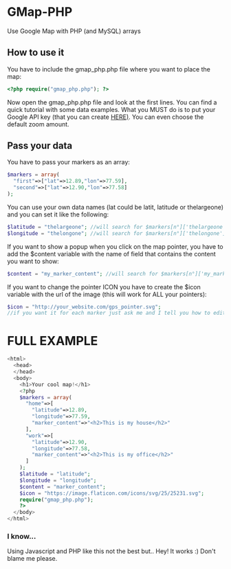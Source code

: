 # GMap-PHP
Use Google Map with PHP (and MySQL) arrays
## How to use it
You have to include the gmap_php.php file where you want to place the map:
```php
<?php require("gmap_php.php"); ?>
```
Now open the gmap_php.php file and look at the first lines. You can find a quick tutorial with some data examples.
What you MUST do is to put your Google API key (that you can create [HERE)](https://developers.google.com/maps/documentation/javascript/get-api-key#key).
You can even choose the default zoom amount.
## Pass your data
You have to pass your markers as an array:
```php
$markers = array(
  "first"=>["lat"=>12.89,"lon"=>77.59],
  "second"=>["lat"=>12.90,"lon"=>77.58]
);
```
You can use your own data names (lat could be latit, latitude or thelargeone) and you can set it like the following:
```php
$latitude = "thelargeone"; //will search for $markers[n°]['thelargeone']
$longitude = "thelongone"; //will search for $markers[n°]['thelongone']
```
If you want to show a popup when you click on the map pointer, you have to add the $content variable with the name of field that contains the content you want to show:
```php
$content = "my_marker_content"; //will search for $markers[n°]['my_marker_content'];
```
If you want to change the pointer ICON you have to create the $icon variable with the url of the image (this will work for ALL your pointers):
```php
$icon = "http://your_website.com/gps_pointer.svg";
//if you want it for each marker just ask me and I tell you how to edit the script to make it happen
```

# FULL EXAMPLE
```php
<html>
  <head>
  </head>
  <body>
    <h1>Your cool map!</h1>
    <?php
    $markers = array(
      "home"=>[
        "latitude"=>12.89,
        "longitude"=>77.59,
        "marker_content"=>"<h2>This is my house</h2>"
      ],
      "work"=>[
        "latitude"=>12.90,
        "longitude"=>77.58,
        "marker_content"=>"<h2>This is my office</h2>"
      ]
    );
    $latitude = "latitude";
    $longitude = "longitude";
    $content = "marker_content";
    $icon = "https://image.flaticon.com/icons/svg/25/25231.svg";
    require("gmap_php.php");
    ?>
  </body>
</html>
```


### I know...
Using Javascript and PHP like this not the best but.. Hey! It works :) Don't blame me please.
